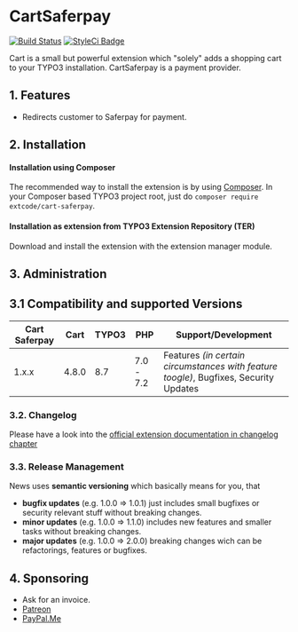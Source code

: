 # CartSaferpay

[![Build Status](https://travis-ci.org/extcode/cart_saferpay.svg?branch=master)](https://travis-ci.org/extcode/cart_saferpay)
[![StyleCi Badge](https://github.styleci.io/repos/75558815/shield?style=plastic?style=plastic)](https://github.styleci.io/repos/75558815shield)

Cart is a small but powerful extension which "solely" adds a shopping cart to your TYPO3 installation.
CartSaferpay is a payment provider.

## 1. Features

- Redirects customer to Saferpay for payment.

## 2. Installation

#### Installation using Composer

The recommended way to install the extension is by using [Composer][2]. In your Composer based TYPO3 project root, just do `composer require extcode/cart-saferpay`. 

#### Installation as extension from TYPO3 Extension Repository (TER)

Download and install the extension with the extension manager module.

## 3. Administration

## 3.1 Compatibility and supported Versions

| Cart Saferpay | Cart       | TYPO3      | PHP       | Support/Development                     |
| ------------- | ---------- | ---------- | ----------|---------------------------------------- |
| 1.x.x         | 4.8.0      | 8.7        | 7.0 - 7.2 | Features _(in certain circumstances with feature toogle)_, Bugfixes, Security Updates    |

### 3.2. Changelog

Please have a look into the [official extension documentation in changelog chapter](https://docs.typo3.org/typo3cms/extensions/cart_saferpay/Misc/Changelog/Index.html)

### 3.3. Release Management

News uses **semantic versioning** which basically means for you, that
- **bugfix updates** (e.g. 1.0.0 => 1.0.1) just includes small bugfixes or security relevant stuff without breaking changes.
- **minor updates** (e.g. 1.0.0 => 1.1.0) includes new features and smaller tasks without breaking changes.
- **major updates** (e.g. 1.0.0 => 2.0.0) breaking changes wich can be refactorings, features or bugfixes.

## 4. Sponsoring

*  Ask for an invoice.
*  [Patreon](https://patreon.com/ext_cart)
*  [PayPal.Me](https://paypal.me/extcart)

[1]: https://docs.typo3.org/typo3cms/extensions/cart_events/
[2]: https://getcomposer.org/